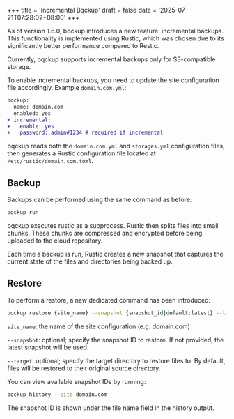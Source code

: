 +++
title = 'Incremental Bqckup'
draft = false
date = '2025-07-21T07:28:02+08:00'
+++

As of version 1.6.0, bqckup introduces a new feature: incremental backups. This functionality is implemented using Rustic, which was chosen due to its significantly better performance compared to Restic.

Currently, bqckup supports incremental backups only for S3-compatible storage.

To enable incremental backups, you need to update the site configuration file accordingly.
Example `domain.com.yml`:

```diff
bqckup:
  name: domain.com
  enabled: yes
+ incremental:
+   enable: yes
+   password: admin#1234 # required if incremental
```

bqckup reads both the `domain.com.yml` and `storages.yml` configuration files, then generates a Rustic configuration file located at `/etc/rustic/domain.com.toml`.

## Backup

Backups can be performed using the same command as before:

```sh
bqckup run
```

bqckup executes rustic as a subprocess. Rustic then splits files into small chunks. These chunks are compressed and encrypted before being uploaded to the cloud repository.

Each time a backup is run, Rustic creates a new snapshot that captures the current state of the files and directories being backed up.

## Restore

To perform a restore, a new dedicated command has been introduced:

```sh
bqckup restore {site_name} --snapshot {snapshot_id|default:latest} --target {target_dir|default:directory_source}
```

`site_name`: the name of the site configuration (e.g. domain.com)

`--snapshot`: optional; specify the snapshot ID to restore. If not provided, the latest snapshot will be used.

`--target`: optional; specify the target directory to restore files to. By default, files will be restored to their original source directory.

You can view available snapshot IDs by running:

```sh
bqckup history --site domain.com
```

The snapshot ID is shown under the file name field in the history output.
